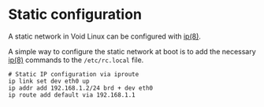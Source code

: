 # Static configuration

A static network in Void Linux can be configured with
[ip(8)](https://man.voidlinux.eu/ip.8).

A simple way to configure the static network at boot is to add the necessary
[ip(8)](https://man.voidlinux.eu/ip.8) commands to the `/etc/rc.local` file.

```
# Static IP configuration via iproute
ip link set dev eth0 up
ip addr add 192.168.1.2/24 brd + dev eth0
ip route add default via 192.168.1.1
```
